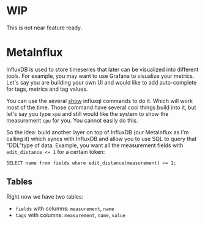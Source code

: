 # WIP

This is not near feature ready.

# MetaInflux

InfluxDB is used to store timeseries that later can be visualized into different tools. For example, you may want to use Grafana to visualize
your metrics. Let's say you are building your own UI and would like to add auto-complete for tags, metrics and tag values.

You can use the several [show](https://docs.influxdata.com/influxdb/v1.8/query_language/explore-schema/) influxql commands to do it. 
Which will work most of the time. Those command have several cool things
build into it, but let's say you type `xpu` and still would like the system to show the measurement `cpu` for you. You cannot easily do this.

So the idea: build another layer on top of InfluxDB (our MetaInflux as I'm calling it) which syncs with InfluxDB and allow you to use SQL 
to query that "DDL"type of data. Example, you want all the measurement fields with `edit_distance <= 1` for a certain token:

`SELECT name from fields where edit_distance(measurement) <= 1;`


## Tables

Right now we have two tables:

- `fields` with columns: `measurement`, `name`
- `tags` with columns: `measurement`, `name`, `value`